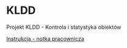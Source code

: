 # KLDD
Projekt KLDD - Kontrola i statystyka obiektów

[Instrukcja - notka pracownicza](https://github.com/Mat00000/KLDD/blob/master/Notki%20pracownicze/Instrukcja%20notek%20pracowniczych.md)
